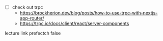

- [ ] check out trpc
   - <https://brockherion.dev/blog/posts/how-to-use-trpc-with-nextjs-app-router/>
   - <https://trpc.io/docs/client/react/server-components>



lecture link prefectch false